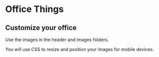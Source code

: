 # Office Things
## Customize your office

Use the images in the header and images folders.

You will use CSS to resize and position your images for mobile devices.
